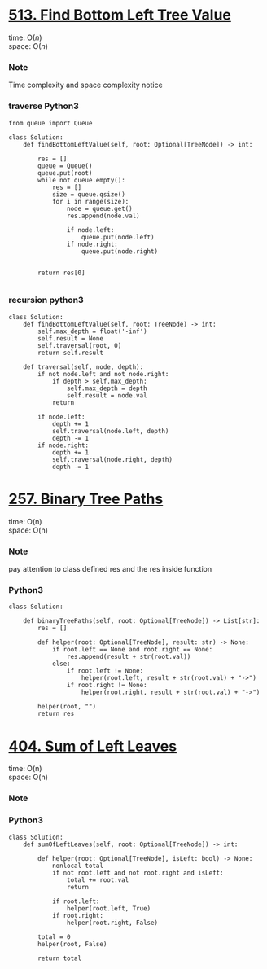 # [513. Find Bottom Left Tree Value](https://leetcode.com/problems/find-bottom-left-tree-value/)

time: O($n$)\
space: O($n$) 

### Note
Time complexity and space complexity notice

### traverse Python3
``` python3
from queue import Queue

class Solution:
    def findBottomLeftValue(self, root: Optional[TreeNode]) -> int:
        
        res = []
        queue = Queue()
        queue.put(root)
        while not queue.empty():
            res = []
            size = queue.qsize()
            for i in range(size):
                node = queue.get()
                res.append(node.val)

                if node.left:
                    queue.put(node.left)
                if node.right:
                    queue.put(node.right)
            

        return res[0]
        
```

### recursion python3
``` python3
class Solution:
    def findBottomLeftValue(self, root: TreeNode) -> int:
        self.max_depth = float('-inf')
        self.result = None
        self.traversal(root, 0)
        return self.result
    
    def traversal(self, node, depth):
        if not node.left and not node.right:
            if depth > self.max_depth:
                self.max_depth = depth
                self.result = node.val
            return
        
        if node.left:
            depth += 1
            self.traversal(node.left, depth)
            depth -= 1
        if node.right:
            depth += 1
            self.traversal(node.right, depth)
            depth -= 1

```

# [257. Binary Tree Paths](https://leetcode.com/problems/binary-tree-paths/description/)

time: O(n)\
space: O(n) 

### Note
pay attention to class defined res and the res inside function

### Python3
``` python3
class Solution:

    def binaryTreePaths(self, root: Optional[TreeNode]) -> List[str]:
        res = []

        def helper(root: Optional[TreeNode], result: str) -> None:
            if root.left == None and root.right == None:
                res.append(result + str(root.val))
            else:
                if root.left != None:
                    helper(root.left, result + str(root.val) + "->")
                if root.right != None:
                    helper(root.right, result + str(root.val) + "->")

        helper(root, "")
        return res    
```

# [404. Sum of Left Leaves](https://leetcode.com/problems/sum-of-left-leaves/description/)

time: O(n)\
space: O(n) 

### Note

### Python3
``` python3
class Solution:
    def sumOfLeftLeaves(self, root: Optional[TreeNode]) -> int:
        
        def helper(root: Optional[TreeNode], isLeft: bool) -> None:
            nonlocal total
            if not root.left and not root.right and isLeft:
                total += root.val
                return

            if root.left:
                helper(root.left, True)
            if root.right:
                helper(root.right, False)

        total = 0
        helper(root, False)

        return total
        
```



